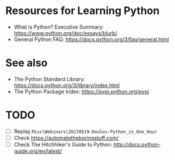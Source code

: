# Resources for Learning Python

<!-- 2017-10-06 14:30 CEST -->

* What is Python? Executive Summary: <https://www.python.org/doc/essays/blurb/>
* General Python FAQ: <https://docs.python.org/3/faq/general.html>

# See also

* The Python Standard Library: <https://docs.python.org/3/library/index.html>
* The Python Package Index: <https://pypi.python.org/pypi>

# TODO

* [ ] Replay `Misc\Webinars\20170519-Doulos-Python_in_One_Hour`
* [ ] Check <https://automatetheboringstuff.com/>
* [ ] Check The Hitchhiker's Guide to Python: <http://docs.python-guide.org/en/latest/>

<!-- EOF -->
